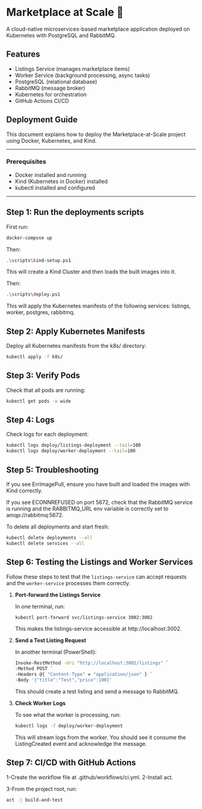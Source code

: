 # Marketplace at Scale 🛒

A cloud-native microservices-based marketplace application deployed on Kubernetes with PostgreSQL and RabbitMQ.  

## Features

- Listings Service (manages marketplace items)
- Worker Service (background processing, async tasks)
- PostgreSQL (relational database)
- RabbitMQ (message broker)
- Kubernetes for orchestration
- GitHub Actions CI/CD

## Deployment Guide

This document explains how to deploy the Marketplace-at-Scale project using Docker, Kubernetes, and Kind.

---

### Prerequisites

- Docker installed and running
- Kind (Kubernetes in Docker) installed
- kubectl installed and configured

---

## Step 1: Run the deployments scripts

First run:

```bash
docker-compose up 
```

Then:

```bash
.\scripts\kind-setup.ps1
```

This will create a Kind Cluster and then loads the built images into it.

Then:

```bash
.\scripts\deploy.ps1
```

This will apply the Kubernetes manifests of the following services: listings, worker, postgres, rabbitmq.

## Step 2: Apply Kubernetes Manifests

Deploy all Kubernetes manifests from the k8s/ directory:

```bash
kubectl apply -f k8s/
```

## Step 3: Verify Pods

Check that all pods are running:

```bash
kubectl get pods -o wide
```

## Step 4: Logs

Check logs for each deployment:

```bash
kubectl logs deploy/listings-deployment --tail=100
kubectl logs deploy/worker-deployment --tail=100
```

## Step 5: Troubleshooting

If you see ErrImagePull, ensure you have built and loaded the images with Kind correctly.

If you see ECONNREFUSED on port 5672, check that the RabbitMQ service is running and the RABBITMQ_URL env variable is correctly set to amqp://rabbitmq:5672.

To delete all deployments and start fresh:

```bash
kubectl delete deployments --all
kubectl delete services --all
```

## Step 6: Testing the Listings and Worker Services

Follow these steps to test that the `listings-service` can accept requests and the `worker-service` processes them correctly.

1. **Port-forward the Listings Service**

   In one terminal, run:

   ```bash
   kubectl port-forward svc/listings-service 3002:3002
   ```

   This makes the listings-service accessible at http://localhost:3002.

2. **Send a Test Listing Request**

    In another terminal (PowerShell):

    ```bash
    Invoke-RestMethod -Uri "http://localhost:3002/listings" `
    -Method POST `
    -Headers @{ "Content-Type" = "application/json" } `
    -Body '{"title":"Test","price":100}'
    ```
    
    This should create a test listing and send a message to RabbitMQ.

3. **Check Worker Logs**

    To see what the worker is processing, run:

    ```bash
    kubectl logs -f deploy/worker-deployment
    ```

    This will stream logs from the worker. You should see it consume the ListingCreated event and acknowledge the message.


## Step 7: CI/CD with GitHub Actions

1-Create the workflow file at .github/workflows/ci.yml.
2-Install act.

3-From the project root, run:

```bash
act -j build-and-test
```
